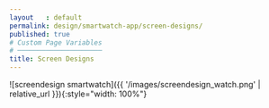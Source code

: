 ```yaml
---
layout   : default
permalink: design/smartwatch-app/screen-designs/
published: true
# Custom Page Variables
# ─────────────────────
title: Screen Designs
---
```


![screendesign smartwatch]({{ '/images/screendesign_watch.png' | relative_url }}){:style="width: 100%"}